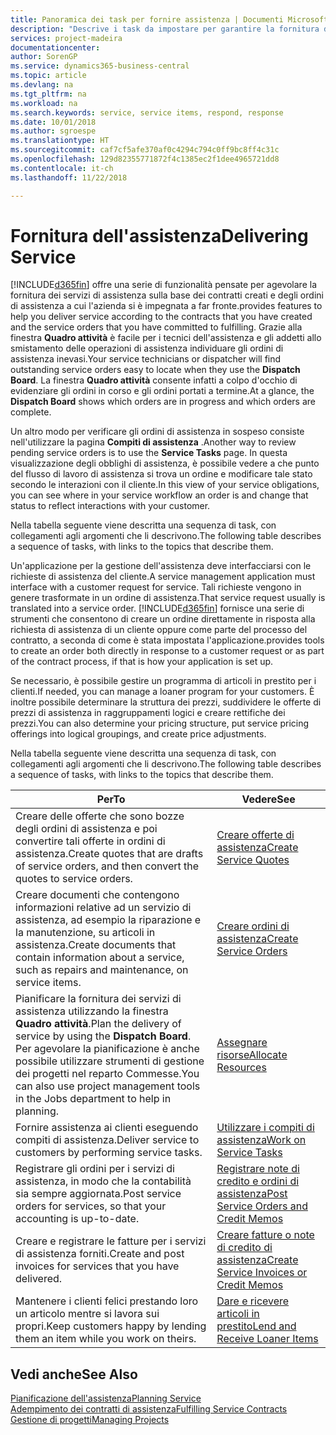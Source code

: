 ```yaml
---
title: Panoramica dei task per fornire assistenza | Documenti Microsoft
description: "Descrive i task da impostare per garantire la fornitura di un servizio di qualità e il rispetto degli accordi con i clienti."
services: project-madeira
documentationcenter: 
author: SorenGP
ms.service: dynamics365-business-central
ms.topic: article
ms.devlang: na
ms.tgt_pltfrm: na
ms.workload: na
ms.search.keywords: service, service items, respond, response
ms.date: 10/01/2018
ms.author: sgroespe
ms.translationtype: HT
ms.sourcegitcommit: caf7cf5afe370af0c4294c794c0ff9bc8ff4c31c
ms.openlocfilehash: 129d82355771872f4c1385ec2f1dee4965721dd8
ms.contentlocale: it-ch
ms.lasthandoff: 11/22/2018

---
```

# <a name="delivering-service"></a><span data-ttu-id="9bbb5-103">Fornitura dell'assistenza</span><span class="sxs-lookup"><span data-stu-id="9bbb5-103">Delivering Service</span></span>
[!INCLUDE[d365fin](includes/d365fin_md.md)] <span data-ttu-id="9bbb5-104">offre una serie di funzionalità pensate per agevolare la fornitura dei servizi di assistenza sulla base dei contratti creati e degli ordini di assistenza a cui l'azienda si è impegnata a far fronte.</span><span class="sxs-lookup"><span data-stu-id="9bbb5-104">provides features to help you deliver service according to the contracts that you have created and the service orders that you have committed to fulfilling.</span></span> <span data-ttu-id="9bbb5-105">Grazie alla finestra **Quadro attività** è facile per i tecnici dell'assistenza e gli addetti allo smistamento delle operazioni di assistenza individuare gli ordini di assistenza inevasi.</span><span class="sxs-lookup"><span data-stu-id="9bbb5-105">Your service technicians or dispatcher will find outstanding service orders easy to locate when they use the **Dispatch Board**.</span></span> <span data-ttu-id="9bbb5-106">La finestra **Quadro attività** consente infatti a colpo d'occhio di evidenziare gli ordini in corso e gli ordini portati a termine.</span><span class="sxs-lookup"><span data-stu-id="9bbb5-106">At a glance, the **Dispatch Board** shows which orders are in progress and which orders are complete.</span></span>  
  
<span data-ttu-id="9bbb5-107">Un altro modo per verificare gli ordini di assistenza in sospeso consiste nell'utilizzare la pagina **Compiti di assistenza** .</span><span class="sxs-lookup"><span data-stu-id="9bbb5-107">Another way to review pending service orders is to use the **Service Tasks** page.</span></span> <span data-ttu-id="9bbb5-108">In questa visualizzazione degli obblighi di assistenza, è possibile vedere a che punto del flusso di lavoro di assistenza si trova un ordine e modificare tale stato secondo le interazioni con il cliente.</span><span class="sxs-lookup"><span data-stu-id="9bbb5-108">In this view of your service obligations, you can see where in your service workflow an order is and change that status to reflect interactions with your customer.</span></span>  
  
<span data-ttu-id="9bbb5-109">Nella tabella seguente viene descritta una sequenza di task, con collegamenti agli argomenti che li descrivono.</span><span class="sxs-lookup"><span data-stu-id="9bbb5-109">The following table describes a sequence of tasks, with links to the topics that describe them.</span></span>   

<span data-ttu-id="9bbb5-110">Un'applicazione per la gestione dell'assistenza deve interfacciarsi con le richieste di assistenza del cliente.</span><span class="sxs-lookup"><span data-stu-id="9bbb5-110">A service management application must interface with a customer request for service.</span></span> <span data-ttu-id="9bbb5-111">Tali richieste vengono in genere trasformate in un ordine di assistenza.</span><span class="sxs-lookup"><span data-stu-id="9bbb5-111">That service request usually is translated into a service order.</span></span> [!INCLUDE[d365fin](includes/d365fin_md.md)] <span data-ttu-id="9bbb5-112">fornisce una serie di strumenti che consentono di creare un ordine direttamente in risposta alla richiesta di assistenza di un cliente oppure come parte del processo del contratto, a seconda di come è stata impostata l'applicazione.</span><span class="sxs-lookup"><span data-stu-id="9bbb5-112">provides tools to create an order both directly in response to a customer request or as part of the contract process, if that is how your application is set up.</span></span>  
  
<span data-ttu-id="9bbb5-113">Se necessario, è possibile gestire un programma di articoli in prestito per i clienti.</span><span class="sxs-lookup"><span data-stu-id="9bbb5-113">If needed, you can manage a loaner program for your customers.</span></span> <span data-ttu-id="9bbb5-114">È inoltre possibile determinare la struttura dei prezzi, suddividere le offerte di prezzi di assistenza in raggruppamenti logici e creare rettifiche dei prezzi.</span><span class="sxs-lookup"><span data-stu-id="9bbb5-114">You can also determine your pricing structure, put service pricing offerings into logical groupings, and create price adjustments.</span></span>  
  
<span data-ttu-id="9bbb5-115">Nella tabella seguente viene descritta una sequenza di task, con collegamenti agli argomenti che li descrivono.</span><span class="sxs-lookup"><span data-stu-id="9bbb5-115">The following table describes a sequence of tasks, with links to the topics that describe them.</span></span>   
  
|<span data-ttu-id="9bbb5-116">**Per**</span><span class="sxs-lookup"><span data-stu-id="9bbb5-116">**To**</span></span>|<span data-ttu-id="9bbb5-117">**Vedere**</span><span class="sxs-lookup"><span data-stu-id="9bbb5-117">**See**</span></span>|  
|------------|-------------|  
|<span data-ttu-id="9bbb5-118">Creare delle offerte che sono bozze degli ordini di assistenza e poi convertire tali offerte in ordini di assistenza.</span><span class="sxs-lookup"><span data-stu-id="9bbb5-118">Create quotes that are drafts of service orders, and then convert the quotes to service orders.</span></span>|[<span data-ttu-id="9bbb5-119">Creare offerte di assistenza</span><span class="sxs-lookup"><span data-stu-id="9bbb5-119">Create Service Quotes</span></span>](service-how-to-create-service-quotes.md)|
|<span data-ttu-id="9bbb5-120">Creare documenti che contengono informazioni relative ad un servizio di assistenza, ad esempio la riparazione e la manutenzione, su articoli in assistenza.</span><span class="sxs-lookup"><span data-stu-id="9bbb5-120">Create documents that contain information about a service, such as repairs and maintenance, on service items.</span></span>|[<span data-ttu-id="9bbb5-121">Creare ordini di assistenza</span><span class="sxs-lookup"><span data-stu-id="9bbb5-121">Create Service Orders</span></span>](service-how-to-create-service-orders.md)|
|<span data-ttu-id="9bbb5-122">Pianificare la fornitura dei servizi di assistenza utilizzando la finestra **Quadro attività**.</span><span class="sxs-lookup"><span data-stu-id="9bbb5-122">Plan the delivery of service by using the **Dispatch Board**.</span></span> <span data-ttu-id="9bbb5-123">Per agevolare la pianificazione è anche possibile utilizzare strumenti di gestione dei progetti nel reparto Commesse.</span><span class="sxs-lookup"><span data-stu-id="9bbb5-123">You can also use project management tools in the Jobs department to help in planning.</span></span>|[<span data-ttu-id="9bbb5-124">Assegnare risorse</span><span class="sxs-lookup"><span data-stu-id="9bbb5-124">Allocate Resources</span></span>](service-how-to-allocate-resources.md)|  
|<span data-ttu-id="9bbb5-125">Fornire assistenza ai clienti eseguendo compiti di assistenza.</span><span class="sxs-lookup"><span data-stu-id="9bbb5-125">Deliver service to customers by performing service tasks.</span></span>|[<span data-ttu-id="9bbb5-126">Utilizzare i compiti di assistenza</span><span class="sxs-lookup"><span data-stu-id="9bbb5-126">Work on Service Tasks</span></span>](service-how-to-work-on-service-tasks.md)|  
|<span data-ttu-id="9bbb5-127">Registrare gli ordini per i servizi di assistenza, in modo che la contabilità sia sempre aggiornata.</span><span class="sxs-lookup"><span data-stu-id="9bbb5-127">Post service orders for services, so that your accounting is up-to-date.</span></span>|[<span data-ttu-id="9bbb5-128">Registrare note di credito e ordini di assistenza</span><span class="sxs-lookup"><span data-stu-id="9bbb5-128">Post Service Orders and Credit Memos</span></span>](service-how-to-post-service-orders.md)|  
|<span data-ttu-id="9bbb5-129">Creare e registrare le fatture per i servizi di assistenza forniti.</span><span class="sxs-lookup"><span data-stu-id="9bbb5-129">Create and post invoices for services that you have delivered.</span></span>|[<span data-ttu-id="9bbb5-130">Creare fatture o note di credito di assistenza</span><span class="sxs-lookup"><span data-stu-id="9bbb5-130">Create Service Invoices or Credit Memos</span></span>](service-how-create-invoices.md)|  
|<span data-ttu-id="9bbb5-131">Mantenere i clienti felici prestando loro un articolo mentre si lavora sui propri.</span><span class="sxs-lookup"><span data-stu-id="9bbb5-131">Keep customers happy by lending them an item while you work on theirs.</span></span>| [<span data-ttu-id="9bbb5-132">Dare e ricevere articoli in prestito</span><span class="sxs-lookup"><span data-stu-id="9bbb5-132">Lend and Receive Loaner Items</span></span>](service-how-to-lend-receive-loaners.md)|
  
## <a name="see-also"></a><span data-ttu-id="9bbb5-133">Vedi anche</span><span class="sxs-lookup"><span data-stu-id="9bbb5-133">See Also</span></span>  
[<span data-ttu-id="9bbb5-134">Pianificazione dell'assistenza</span><span class="sxs-lookup"><span data-stu-id="9bbb5-134">Planning Service</span></span>](service-plan-service.md)  
[<span data-ttu-id="9bbb5-135">Adempimento dei contratti di assistenza</span><span class="sxs-lookup"><span data-stu-id="9bbb5-135">Fulfilling Service Contracts</span></span>](service-fulfill-service-contracts.md)  
[<span data-ttu-id="9bbb5-136">Gestione di progetti</span><span class="sxs-lookup"><span data-stu-id="9bbb5-136">Managing Projects</span></span>](projects-manage-projects.md)  

